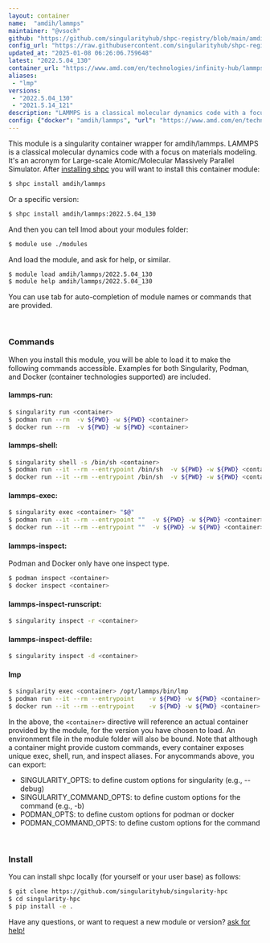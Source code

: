 ```yaml
---
layout: container
name:  "amdih/lammps"
maintainer: "@vsoch"
github: "https://github.com/singularityhub/shpc-registry/blob/main/amdih/lammps/container.yaml"
config_url: "https://raw.githubusercontent.com/singularityhub/shpc-registry/main/amdih/lammps/container.yaml"
updated_at: "2025-01-08 06:26:06.759648"
latest: "2022.5.04_130"
container_url: "https://www.amd.com/en/technologies/infinity-hub/lammps"
aliases:
 - "lmp"
versions:
 - "2022.5.04_130"
 - "2021.5.14_121"
description: "LAMMPS is a classical molecular dynamics code with a focus on materials modeling. It's an acronym for Large-scale Atomic/Molecular Massively Parallel Simulator."
config: {"docker": "amdih/lammps", "url": "https://www.amd.com/en/technologies/infinity-hub/lammps", "description": "LAMMPS is a classical molecular dynamics code with a focus on materials modeling. It's an acronym for Large-scale Atomic/Molecular Massively Parallel Simulator.", "maintainer": "@cristiandipietrantonio", "latest": {"2022.5.04_130": "sha256:d885a385d8d8c54e1ed82a6ca601f3f5db0781aa2439c01879998984e9e85b69"}, "tags": {"2022.5.04_130": "sha256:d885a385d8d8c54e1ed82a6ca601f3f5db0781aa2439c01879998984e9e85b69", "2021.5.14_121": "sha256:9479772560d24d31ef8f006e558a8a57b67ee1034776b061be5200cf3d92d9d6"}, "aliases": [{"name": "lmp", "command": "/opt/lammps/bin/lmp"}]}
---
```


This module is a singularity container wrapper for amdih/lammps.
LAMMPS is a classical molecular dynamics code with a focus on materials modeling. It's an acronym for Large-scale Atomic/Molecular Massively Parallel Simulator.
After [installing shpc](#install) you will want to install this container module:


```bash
$ shpc install amdih/lammps
```

Or a specific version:

```bash
$ shpc install amdih/lammps:2022.5.04_130
```

And then you can tell lmod about your modules folder:

```bash
$ module use ./modules
```

And load the module, and ask for help, or similar.

```bash
$ module load amdih/lammps/2022.5.04_130
$ module help amdih/lammps/2022.5.04_130
```

You can use tab for auto-completion of module names or commands that are provided.

<br>

### Commands

When you install this module, you will be able to load it to make the following commands accessible.
Examples for both Singularity, Podman, and Docker (container technologies supported) are included.

#### lammps-run:

```bash
$ singularity run <container>
$ podman run --rm  -v ${PWD} -w ${PWD} <container>
$ docker run --rm  -v ${PWD} -w ${PWD} <container>
```

#### lammps-shell:

```bash
$ singularity shell -s /bin/sh <container>
$ podman run --it --rm --entrypoint /bin/sh  -v ${PWD} -w ${PWD} <container>
$ docker run --it --rm --entrypoint /bin/sh  -v ${PWD} -w ${PWD} <container>
```

#### lammps-exec:

```bash
$ singularity exec <container> "$@"
$ podman run --it --rm --entrypoint ""  -v ${PWD} -w ${PWD} <container> "$@"
$ docker run --it --rm --entrypoint ""  -v ${PWD} -w ${PWD} <container> "$@"
```

#### lammps-inspect:

Podman and Docker only have one inspect type.

```bash
$ podman inspect <container>
$ docker inspect <container>
```

#### lammps-inspect-runscript:

```bash
$ singularity inspect -r <container>
```

#### lammps-inspect-deffile:

```bash
$ singularity inspect -d <container>
```


#### lmp

```bash
$ singularity exec <container> /opt/lammps/bin/lmp
$ podman run --it --rm --entrypoint    -v ${PWD} -w ${PWD} <container> -c " $@"
$ docker run --it --rm --entrypoint    -v ${PWD} -w ${PWD} <container> -c " $@"
```



In the above, the `<container>` directive will reference an actual container provided
by the module, for the version you have chosen to load. An environment file in the
module folder will also be bound. Note that although a container
might provide custom commands, every container exposes unique exec, shell, run, and
inspect aliases. For anycommands above, you can export:

 - SINGULARITY_OPTS: to define custom options for singularity (e.g., --debug)
 - SINGULARITY_COMMAND_OPTS: to define custom options for the command (e.g., -b)
 - PODMAN_OPTS: to define custom options for podman or docker
 - PODMAN_COMMAND_OPTS: to define custom options for the command

<br>

### Install

You can install shpc locally (for yourself or your user base) as follows:

```bash
$ git clone https://github.com/singularityhub/singularity-hpc
$ cd singularity-hpc
$ pip install -e .
```

Have any questions, or want to request a new module or version? [ask for help!](https://github.com/singularityhub/singularity-hpc/issues)